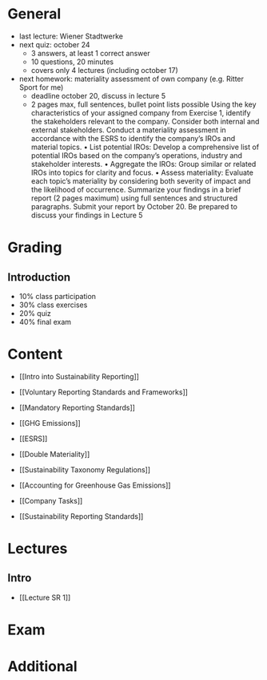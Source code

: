 # General
- last lecture: Wiener Stadtwerke
- next quiz: october 24
	- 3 answers, at least 1 correct answer
	- 10 questions, 20 minutes
	- covers only 4 lectures (including october 17)
- next homework: materiality assessment of own company (e.g. Ritter Sport for me)
	- deadline october 20, discuss in lecture 5
	- 2 pages max, full sentences, bullet point lists possible
	Using the key characteristics of your assigned company from Exercise 1,
	identify the stakeholders relevant to the company. Consider both internal
	and external stakeholders.
	Conduct a materiality assessment in accordance with the ESRS to identify
	the company’s IROs and material topics.
	• List potential IROs: Develop a comprehensive list of potential IROs based
	on the company’s operations, industry and stakeholder interests.
	• Aggregate the IROs: Group similar or related IROs into topics for clarity
	and focus.
	• Assess materiality: Evaluate each topic’s materiality by considering both
	severity of impact and the likelihood of occurrence.
	Summarize your findings in a brief report (2 pages maximum) using full
	sentences and structured paragraphs. Submit your report by October 20.
	Be prepared to discuss your findings in Lecture 5

# Grading
## Introduction
- 10% class participation
- 30% class exercises
- 20% quiz
- 40% final exam

# Content
- [[Intro into Sustainability Reporting]]
- [[Voluntary Reporting Standards and Frameworks]]
- [[Mandatory Reporting Standards]]

- [[GHG Emissions]]
- [[ESRS]]
- [[Double Materiality]]
- [[Sustainability Taxonomy Regulations]]
- [[Accounting for Greenhouse Gas Emissions]]

- [[Company Tasks]]
- [[Sustainability Reporting Standards]]

# Lectures
## Intro
- [[Lecture SR 1]]
# Exam

# Additional